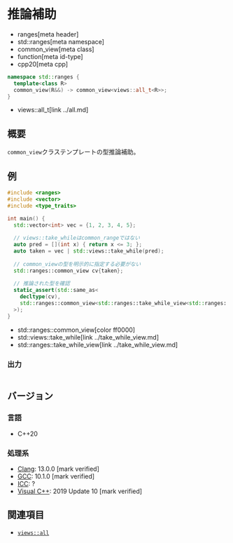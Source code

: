 # 推論補助
* ranges[meta header]
* std::ranges[meta namespace]
* common_view[meta class]
* function[meta id-type]
* cpp20[meta cpp]

```cpp
namespace std::ranges {
  template<class R>
  common_view(R&&) -> common_view<views::all_t<R>>;
}
```
* views::all_t[link ../all.md]

## 概要
`common_view`クラステンプレートの型推論補助。

## 例
```cpp example
#include <ranges>
#include <vector>
#include <type_traits>

int main() {
  std::vector<int> vec = {1, 2, 3, 4, 5};
  
  // views::take_whileはcommon_rangeではない
  auto pred = [](int x) { return x <= 3; };
  auto taken = vec | std::views::take_while(pred);
  
  // common_viewの型を明示的に指定する必要がない
  std::ranges::common_view cv{taken};
  
  // 推論された型を確認
  static_assert(std::same_as<
    decltype(cv),
    std::ranges::common_view<std::ranges::take_while_view<std::ranges::ref_view<std::vector<int>>, decltype(pred)>>
  >);
}
```
* std::ranges::common_view[color ff0000]
* std::views::take_while[link ../take_while_view.md]
* std::ranges::take_while_view[link ../take_while_view.md]

### 出力
```
```

## バージョン
### 言語
- C++20

### 処理系
- [Clang](/implementation.md#clang): 13.0.0 [mark verified]
- [GCC](/implementation.md#gcc): 10.1.0 [mark verified]
- [ICC](/implementation.md#icc): ?
- [Visual C++](/implementation.md#visual_cpp): 2019 Update 10 [mark verified]

## 関連項目
- [`views::all`](../all.md)
